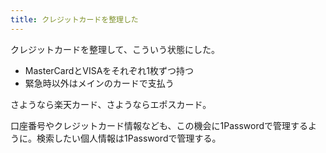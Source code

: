 ```yaml
---
title: クレジットカードを整理した
---
```


クレジットカードを整理して、こういう状態にした。

- MasterCardとVISAをそれぞれ1枚ずつ持つ
- 緊急時以外はメインのカードで支払う

さようなら楽天カード、さようならエポスカード。

口座番号やクレジットカード情報なども、この機会に1Passwordで管理するように。検索したい個人情報は1Passwordで管理する。
